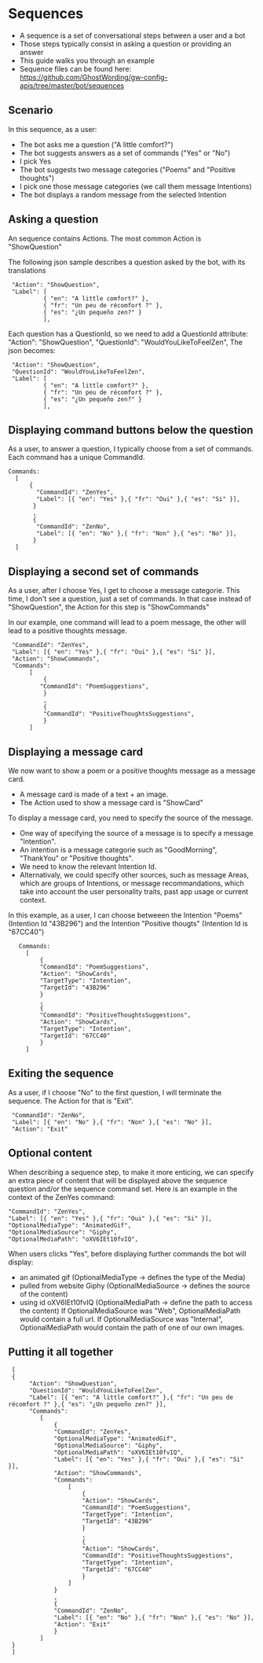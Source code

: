 
Sequences
=================

- A sequence is a set of conversational steps between a user and a bot
- Those steps typically consist in asking a question or providing an answer
- This guide walks you through an example
- Sequence files can be found here: https://github.com/GhostWording/gw-config-apis/tree/master/bot/sequences

## Scenario

In this sequence, as a user:
* The bot asks me a question ("A little comfort?")
* The bot suggests answers as a set of commands ("Yes" or "No")
* I pick Yes
* The bot suggests two message categories ("Poems" and "Positive thoughts")
* I pick one those message categories (we call them message Intentions)
* The bot displays a random message from the selected Intention

## Asking a question

An sequence contains Actions. 
The most common Action is "ShowQuestion"  

The following json sample describes a question asked by the bot, with its translations

     "Action": "ShowQuestion",
     "Label": [
              { "en": "A little comfort?" },
              { "fr": "Un peu de récomfort ?" },
              { "es": "¿Un pequeño zen?" }
              ],
     
Each question has a QuestionId, so we need to add a QuestionId attribute:
     "Action": "ShowQuestion",
     "QuestionId": "WouldYouLikeToFeelZen",
The json becomes: 

     "Action": "ShowQuestion",
     "QuestionId": "WouldYouLikeToFeelZen",
     "Label": [
              { "en": "A little comfort?" },
              { "fr": "Un peu de récomfort ?" },
              { "es": "¿Un pequeño zen?" }
              ],
     
## Displaying command buttons below the question

As a user, to answer a question, I  typically choose from a set of commands. 
Each command has a unique CommandId. 
    
    Commands: 
      [
          {    
            "CommandId": "ZenYes",
            "Label": [{ "en": "Yes" },{ "fr": "Oui" },{ "es": "Si" }],
           }
           ,
           {
            "CommandId": "ZenNo",
            "Label": [{ "en": "No" },{ "fr": "Non" },{ "es": "No" }],
           }
      ]      
      
## Displaying a second set of commands

As a user, after I choose Yes, I get to choose a message categorie.
This time, I don't see a question, just a set of commands. 
In that case instead of "ShowQuestion", the Action for this step is "ShowCommands"

In our example, one command will lead to a poem message, the other will lead to a positive thoughts message.

     "CommandId": "ZenYes",
     "Label": [{ "en": "Yes" },{ "fr": "Oui" },{ "es": "Si" }],
     "Action": "ShowCommands",
     "Commands":         
          [
              { 
             "CommandId": "PoemSuggestions",
              }
              ,
              { 
              "CommandId": "PositiveThoughtsSuggestions",
              }
          ]

## Displaying a message card 

We now want to show a poem or a positive thoughts message as a message card. 
- A message card is made of a text + an image.
- The Action used to show a message card is "ShowCard"

To display a message card, you need to specify the source of the message.
- One way of specifying the source of a message is to specify a message "Intention". 
- An intention is a message categorie such as "GoodMorning", "ThankYou" or "Positive thoughts". 
- We need to know the relevant Intention Id.
- Alternativaly, we could specify other sources, such as message Areas, which are groups of Intentions, or message recommandations, which take into account the user personality traits, past app usage or current context.

In this example, as a user, I can choose betweeen the Intention "Poems" (Intention Id "43B296") and the Intention "Positive thougts" (Intention Id is "67CC40") 

       Commands:         
         [
             { 
             "CommandId": "PoemSuggestions", 
             "Action": "ShowCards",
             "TargetType": "Intention", 
             "TargetId": "43B296"
             }
             ,
             { 
             "CommandId": "PositiveThoughtsSuggestions",
             "Action": "ShowCards",  
             "TargetType": "Intention", 
             "TargetId": "67CC40" 
             }
         ]

## Exiting the sequence

As a user, if I choose "No" to the first question, I will terminate the sequence.
The Action for that is "Exit". 

     "CommandId": "ZenNo",
     "Label": [{ "en": "No" },{ "fr": "Non" },{ "es": "No" }],
     "Action": "Exit"

## Optional content

When describing a sequence step, to make it more enticing, we can specify an extra piece of content that will be displayed above the sequence question and/or the sequence command set. 
Here is an example in the context of the ZenYes command: 

    "CommandId": "ZenYes",
    "Label": [{ "en": "Yes" },{ "fr": "Oui" },{ "es": "Si" }],
    "OptionalMediaType": "AnimatedGif",
    "OptionalMediaSource": "Giphy",
    "OptionalMediaPath": "oXV6IEt10fvIQ",
         
When users clicks "Yes", before displaying further commands the bot will display:
- an animated gif (OptionalMediaType -> defines the type of the Media)
- pulled from website Giphy (OptionalMediaSource -> defines the source of the content)
- using id oXV6IEt10fvIQ (OptionalMediaPath -> define the path to access the content)
If OptionalMediaSource was "Web", OptionalMediaPath would contain a full url.
If OptionalMediaSource was "Internal", OptionalMediaPath would contain the path of one of our own images.

## Putting it all together

     [
     {
          "Action": "ShowQuestion",
          "QuestionId": "WouldYouLikeToFeelZen",
          "Label": [{ "en": "A little comfort?" },{ "fr": "Un peu de récomfort ?" },{ "es": "¿Un pequeño zen?" }],
          "Commands": 
             [
                 {
                 "CommandId": "ZenYes",
                 "OptionalMediaType": "AnimatedGif",
                 "OptionalMediaSource": "Giphy",
                 "OptionalMediaPath": "oXV6IEt10fvIQ",
                 "Label": [{ "en": "Yes" },{ "fr": "Oui" },{ "es": "Si" }],
                 "Action": "ShowCommands",
                 "Commands": 
                     [
                         { 
                         "Action": "ShowCards",
                         "CommandId": "PoemSuggestions", 
                         "TargetType": "Intention", 
                         "TargetId": "43B296"
                         }
                         ,
                         { 
                         "Action": "ShowCards",  
                         "CommandId": "PositiveThoughtsSuggestions",
                         "TargetType": "Intention", 
                         "TargetId": "67CC40"
                         }
                     ]
                 }
                 ,
                 {
                 "CommandId": "ZenNo",
                 "Label": [{ "en": "No" },{ "fr": "Non" },{ "es": "No" }],
                 "Action": "Exit"
                 }
             ]
     }
     ]

